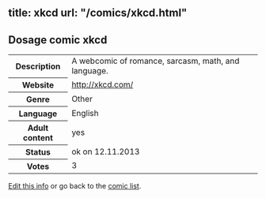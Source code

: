 title: xkcd
url: "/comics/xkcd.html"
---
Dosage comic xkcd
-----------------------------------------

<p id="msg"></p>
<script type="text/javascript">
if (window.location.search === '?edit_info_mail=sent_ok') {
  var elem = document.getElementById("msg");
  elem.innerHTML = 'Edited information sucessfully sent for review, which is usually done daily. Thanks!';
  elem.className = 'ok';
}
</script>
<table class="comicinfo">
<tr>
<th>Description</th><td>A webcomic of romance, sarcasm, math, and language.</td>
</tr>
<tr>
<th>Website</th><td><a href="http://xkcd.com/">http://xkcd.com/</a></td>
</tr>
<tr>
<th>Genre</th><td>Other</td>
</tr>
<tr>
<th>Language</th><td>English</td>
</tr>
<tr>
<th>Adult content</th><td>yes</td>
</tr>
<tr>
<th>Status</th><td>ok on 12.11.2013</td>
</tr>
<tr>
<th>Votes</th><td>3</td>
</tr>
</table>

[Edit this info](xkcd_edit.html) or go back to the [comic list](../comic-index.html).
